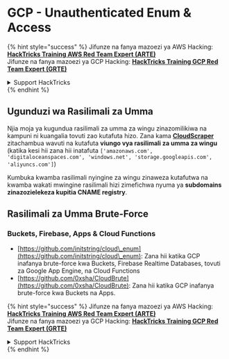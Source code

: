 # GCP - Unauthenticated Enum & Access

{% hint style="success" %}
Jifunze na fanya mazoezi ya AWS Hacking:<img src="../../../.gitbook/assets/image (1).png" alt="" data-size="line">[**HackTricks Training AWS Red Team Expert (ARTE)**](https://training.hacktricks.xyz/courses/arte)<img src="../../../.gitbook/assets/image (1).png" alt="" data-size="line">\
Jifunze na fanya mazoezi ya GCP Hacking: <img src="../../../.gitbook/assets/image (2).png" alt="" data-size="line">[**HackTricks Training GCP Red Team Expert (GRTE)**<img src="../../../.gitbook/assets/image (2).png" alt="" data-size="line">](https://training.hacktricks.xyz/courses/grte)

<details>

<summary>Support HackTricks</summary>

* Angalia [**mpango wa usajili**](https://github.com/sponsors/carlospolop)!
* **Jiunge na** 💬 [**kikundi cha Discord**](https://discord.gg/hRep4RUj7f) au [**kikundi cha telegram**](https://t.me/peass) au **tufuatilie** kwenye **Twitter** 🐦 [**@hacktricks\_live**](https://twitter.com/hacktricks\_live)**.**
* **Shiriki mbinu za hacking kwa kuwasilisha PRs kwa** [**HackTricks**](https://github.com/carlospolop/hacktricks) na [**HackTricks Cloud**](https://github.com/carlospolop/hacktricks-cloud) github repos.

</details>
{% endhint %}

## Ugunduzi wa Rasilimali za Umma

Njia moja ya kugundua rasilimali za umma za wingu zinazomilikiwa na kampuni ni kuangalia tovuti zao kutafuta hizo. Zana kama [**CloudScraper**](https://github.com/jordanpotti/CloudScraper) zitachambua wavuti na kutafuta **viungo vya rasilimali za umma za wingu** (katika kesi hii zana hii inatafuta `['amazonaws.com', 'digitaloceanspaces.com', 'windows.net', 'storage.googleapis.com', 'aliyuncs.com']`)

Kumbuka kwamba rasilimali nyingine za wingu zinaweza kutafutwa na kwamba wakati mwingine rasilimali hizi zimefichwa nyuma ya **subdomains zinazozielekeza kupitia CNAME registry**.

## Rasilimali za Umma Brute-Force

### Buckets, Firebase, Apps & Cloud Functions

* [https://github.com/initstring/cloud\_enum](https://github.com/initstring/cloud\_enum): Zana hii katika GCP inafanya brute-force kwa Buckets, Firebase Realtime Databases, tovuti za Google App Engine, na Cloud Functions
* [https://github.com/0xsha/CloudBrute](https://github.com/0xsha/CloudBrute): Zana hii katika GCP inafanya brute-force kwa Buckets na Apps.

{% hint style="success" %}
Jifunze na fanya mazoezi ya AWS Hacking:<img src="../../../.gitbook/assets/image (1).png" alt="" data-size="line">[**HackTricks Training AWS Red Team Expert (ARTE)**](https://training.hacktricks.xyz/courses/arte)<img src="../../../.gitbook/assets/image (1).png" alt="" data-size="line">\
Jifunze na fanya mazoezi ya GCP Hacking: <img src="../../../.gitbook/assets/image (2).png" alt="" data-size="line">[**HackTricks Training GCP Red Team Expert (GRTE)**<img src="../../../.gitbook/assets/image (2).png" alt="" data-size="line">](https://training.hacktricks.xyz/courses/grte)

<details>

<summary>Support HackTricks</summary>

* Angalia [**mpango wa usajili**](https://github.com/sponsors/carlospolop)!
* **Jiunge na** 💬 [**kikundi cha Discord**](https://discord.gg/hRep4RUj7f) au [**kikundi cha telegram**](https://t.me/peass) au **tufuatilie** kwenye **Twitter** 🐦 [**@hacktricks\_live**](https://twitter.com/hacktricks\_live)**.**
* **Shiriki mbinu za hacking kwa kuwasilisha PRs kwa** [**HackTricks**](https://github.com/carlospolop/hacktricks) na [**HackTricks Cloud**](https://github.com/carlospolop/hacktricks-cloud) github repos.

</details>
{% endhint %}
